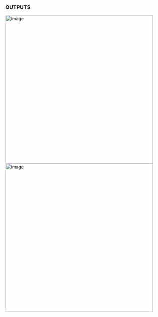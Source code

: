 <h3> OUTPUTS </h3>

<img width="468" alt="image" src="https://github.com/girishkumar2981/AWS_CloudWatch_and_LambdaFunction/assets/61040201/f329a8a9-90ad-45ea-ba7a-aa4b6e3542a6">

<img width="468" alt="image" src="https://github.com/girishkumar2981/AWS_CloudWatch_and_LambdaFunction/assets/61040201/f25dea76-a116-4c8f-bd67-e18c24283aa4">
